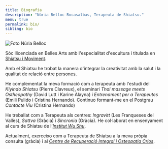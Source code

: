 ```yaml
---
title: Biografia
description: "Núria Belloc Rocasalbas, Terapeuta de Shiatsu."
menu: true
permalink: bio/
sibling: bio
---
```


![Foto Núria Belloc]({{site.baseurl}}/image/nuria-belloc.jpg)

Sóc llicenciada en Belles Arts amb l'especialitat d'escultura i titulada en [Shiatsu i Moviment](http://www.shiatsu-movimiento.com).

Amb el Shiatsu he trobat la manera d'integrar la creativitat amb la salut i la qualitat de relació entre persones.

He complementat la meva formació com a terapeuta amb l'estudi del _Kiyindo Shiatsu_ (Pierre Clavreux), el seminari _Thai massage meets Ostheopathy_ (David Lutt i Karine Alayna) i _Entrenament per a Terapeutes_ (Emili Pulido i Cristina Hernando). Continuo formant-me en el Postgrau _Contacte Viu_ (Cristina Hernando)

He treballat com a Terapeuta als centres: _Ingravitt_ (Les Franqueses del Vallès), _Sattva_ (Gràcia) i _Sincronia_ (Gràcia). He col·laborat en ensenyament al curs de Shiatsu de l’_[Institut Wu Shu][wushu]_.

Actualment, exerceixo com a Terapeuta de Shiatsu a la meva pròpia consulta (gràcia) i al _[Centre de Recuperació Integral i Osteopatia Crios][crios]_.

[crios]: http://www.criosgracia.com
[wushu]: http://www.institutodewushu.com
